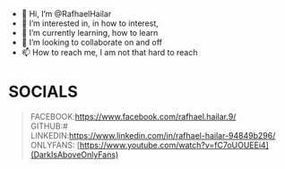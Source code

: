 - 👋 Hi, I’m @RafhaelHailar
- 👀 I’m interested in, in how to interest,
- 🌱 I’m currently learning, how to learn
- 💞️ I’m looking to collaborate on and off
- 📫 How to reach me, I am not that hard to reach

# SOCIALS
> FACEBOOK:https://www.facebook.com/rafhael.hailar.9/ <br/>
> GITHUB:# </br>
> LINKEDIN:https://www.linkedin.com/in/rafhael-hailar-94849b296/ <br/>
> ONLYFANS: [https://www.youtube.com/watch?v=fC7oUOUEEi4](DarkIsAboveOnlyFans)

<!---
RafhaelHailar/RafhaelHailar is a ✨ special ✨ repository because its `README.md` (this file) appears on your GitHub profile.
You can click the Preview link to take a look at your changes.
--->
